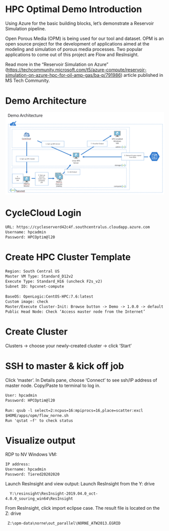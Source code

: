 # HPC Optimal Demo Introduction

Using Azure for the basic building blocks, let’s demonstrate a Reservoir Simulation pipeline.

Open Porous Media (OPM) is being used for our tool and dataset. 
OPM is an open source project for the development of applications aimed at the modeling and simulation of 
porous media processes. Two popular applications to come out of this project are Flow and ResInsight.

Read more in the “Reservoir Simulation on Azure” 
(https://techcommunity.microsoft.com/t5/azure-compute/reservoir-simulation-on-azure-hpc-for-oil-amp-gas/ba-p/791986) 
article published in MS Tech Community.

# Demo Architecture
![Alt text](screenshots/HPCOptimal20_refarch.png?raw=true "Demo Reference Architecture")


# CycleCloud Login
```
URL: https://cycleserverd42c4f.southcentralus.cloudapp.azure.com
Username: hpcadmin
Password: HPCOptim@l20
```

# Create HPC Cluster Template
```
Region: South Central US
Master VM Type: Standard_D12v2
Execute Type: Standard_H16 (uncheck F2s_v2)
Subnet ID: hpcvnet-compute

BaseOS: OpenLogic:CentOS-HPC:7.6:latest
Custom image: check
Master/Execute Cluster-Init: Browse button -> Demo -> 1.0.0 -> default
Public Head Node: Check ‘Access master node from the Internet’
```
# Create Cluster
Clusters -> choose your newly-created cluster -> click ‘Start’

# SSH to master & kick off job
Click ‘master’. In Details pane, choose ‘Connect’ to see ssh/IP address of master node. Copy/Paste to terminal to log in.
```
User: hpcadmin
Password: HPCOptim@l20

Run: qsub -l select=2:ncpus=16:mpiprocs=16,place=scatter:excl $HOME/apps/opm/flow_norne.sh
Run 'qstat –f' to check status
```

# Visualize output
RDP to NV Windows VM:
```
IP address: 
Username: hpcadmin
Password: Tiered20202020
```
Launch ResInsight and view output:
Launch ResInsight from the Y: drive 
```
  Y:\resinsight\ResInsight-2019.04.0_oct-4.0.0_souring_win64\ResInsight
  ```
From ResInsight, click import eclipse case. The result file is located on the Z: drive
``` 
 Z:\opm-data\norne\out_parallel\NORNE_ATW2013.EGRID
```
